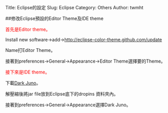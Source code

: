 Title: Eclipse的設定
Slug: Eclipse
Category: Others
Author: twmht

##修改Eclipse預設的Editor Theme及IDE theme

<font color=red>首先是Editor theme。</font>

Install new software->add->http://eclipse-color-theme.github.com/update

Name打Editor Theme。

接著到preferences->General->Appearance->Editor Theme選擇要的Theme。

<font color=red> 接下來是IDE theme。 </font>

下載[Dark Juno](http://rogerdudler.github.io/eclipse-ui-themes/)。

解壓縮後將jar file放到Eclipse底下的dropins 資料夾內。

接著到preferences->General->Appearance選擇Dark Juno。




